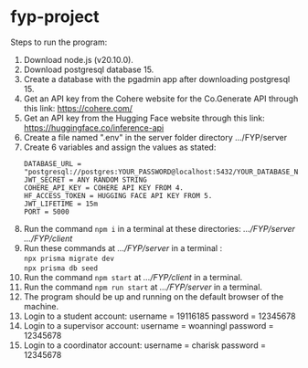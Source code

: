 # fyp-project

Steps to run the program:

1. Download node.js (v20.10.0).
2. Download postgresql database 15.
3. Create a database with the pgadmin app after downloading postgresql 15.
4. Get an API key from the Cohere website for the Co.Generate API through this link: https://cohere.com/
5. Get an API key from the Hugging Face website through this link: https://huggingface.co/inference-api
6. Create a file named ".env" in the server folder directory .../FYP/server
7. Create 6 variables and assign the values as stated:
   ```
   DATABASE_URL = "postgresql://postgres:YOUR_PASSWORD@localhost:5432/YOUR_DATABASE_NAME"
   JWT_SECRET = ANY RANDOM STRING
   COHERE_API_KEY = COHERE API KEY FROM 4.
   HF_ACCESS_TOKEN = HUGGING FACE API KEY FROM 5.
   JWT_LIFETIME = 15m
   PORT = 5000
   ```
8. Run the command `npm i` in a terminal at these directories:
   _.../FYP/server_
   _.../FYP/client_
9. Run these commands at _.../FYP/server_ in a terminal : </br>
   `npx prisma migrate dev` </br>
   `npx prisma db seed`
10. Run the command `npm start` at _.../FYP/client_ in a terminal.
11. Run the command `npm run start` at _.../FYP/server_ in a terminal.
12. The program should be up and running on the default browser of the machine.
13. Login to a student account:
    username = 19116185
    password = 12345678
14. Login to a supervisor account:
    username = woanningl
    password = 12345678
15. Login to a coordinator account:
    username = charisk
    password = 12345678
